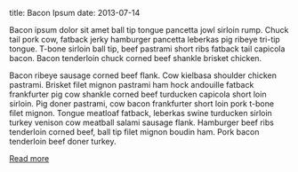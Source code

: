 title: Bacon Ipsum
date: 2013-07-14 

Bacon ipsum dolor sit amet ball tip tongue pancetta jowl sirloin rump. Chuck tail pork cow, fatback jerky hamburger pancetta leberkas pig ribeye tri-tip tongue. T-bone sirloin ball tip, beef pastrami short ribs fatback tail capicola bacon. Bacon tenderloin chuck corned beef shankle brisket chicken.

Bacon ribeye sausage corned beef flank. Cow kielbasa shoulder chicken pastrami. Brisket filet mignon pastrami ham hock andouille fatback frankfurter pig cow shankle corned beef turducken capicola short loin sirloin. Pig doner pastrami, cow bacon frankfurter short loin pork t-bone filet mignon. Tongue meatloaf fatback, leberkas swine turducken sirloin turkey venison cow meatball salami sausage flank. Hamburger beef ribs tenderloin corned beef, ball tip filet mignon boudin ham. Pork bacon tenderloin beef doner turkey.

[Read more](http://baconipsum.com/)